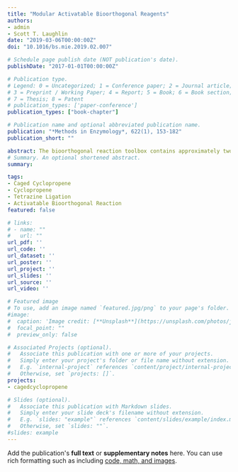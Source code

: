 ```yaml
---
title: "Modular Activatable Bioorthogonal Reagents"
authors:
- admin
- Scott T. Laughlin
date: "2019-03-06T00:00:00Z"
doi: "10.1016/bs.mie.2019.02.007"

# Schedule page publish date (NOT publication's date).
publishDate: "2017-01-01T00:00:00Z"

# Publication type.
# Legend: 0 = Uncategorized; 1 = Conference paper; 2 = Journal article;
# 3 = Preprint / Working Paper; 4 = Report; 5 = Book; 6 = Book section;
# 7 = Thesis; 8 = Patent
# publication_types: ['paper-conference']
publication_types: ["book-chapter"]

# Publication name and optional abbreviated publication name.
publication: "*Methods in Enzymology*, 622(1), 153-182"
publication_short: ""

abstract: The bioorthogonal reaction toolbox contains approximately two-dozen unique chemistries that permit selective tagging and probing of biomolecules. Over the past two decades, significant effort has been devoted to optimizing and discovering bioorthogonal reagents that are faster, fluorogenic, and orthogonal to the already existing bioorthogonal repertoire. Conversely, efforts to explore bioorthogonal reagents whose reactivity can be controlled in space and/or time are limited.The "activatable" bioorthogonal reagents that do exist are often unimodal, meaning that their reagent's activation method cannot be easily modified to enable activation with red-shifted wavelengths, enzymes, or metabolic-byproducts and ions like H2O2 or Fe3+. Here, we summarize the available activatable bioorthogonal reagents with a focus on our recent addition; modular caged cyclopropenes. We designed caged cyclopropenes to be unreactive to their bioorthogonal partner until they are activated through the removal of the cage by light, an enzyme, or another reaction partner. To accomplish this, their structure includes a nitrogen atom at the cyclopropene C3 position that is decorated with the desired caging group through a carbamate linkage. This 3-N cyclopropene system can allow control of cyclopropene reactivity using a multitude of already available photo- and enzyme-caging groups. Additionally, this cyclopropene scaffold can enable metabolic-byproduct or ion activation of bioorthogonal reactions.
# Summary. An optional shortened abstract.
summary:

tags:
- Caged Cyclopropene
- Cyclopropene
- Tetrazine Ligation
- Activatable Bioorthogonal Reaction
featured: false

# links:
# - name: ""
#   url: ""
url_pdf: ''
url_code: ''
url_dataset: ''
url_poster: ''
url_project: ''
url_slides: ''
url_source: ''
url_video: ''

# Featured image
# To use, add an image named `featured.jpg/png` to your page's folder.
#image:
#  caption: 'Image credit: [**Unsplash**](https://unsplash.com/photos/jdD8gXaTZsc)'
#  focal_point: ""
#  preview_only: false

# Associated Projects (optional).
#   Associate this publication with one or more of your projects.
#   Simply enter your project's folder or file name without extension.
#   E.g. `internal-project` references `content/project/internal-project/index.md`.
#   Otherwise, set `projects: []`.
projects:
- cagedcyclopropene

# Slides (optional).
#   Associate this publication with Markdown slides.
#   Simply enter your slide deck's filename without extension.
#   E.g. `slides: "example"` references `content/slides/example/index.md`.
#   Otherwise, set `slides: ""`.
#slides: example
---
```



Add the publication's **full text** or **supplementary notes** here. You can use rich formatting such as including [code, math, and images](https://docs.hugoblox.com/content/writing-markdown-latex/).